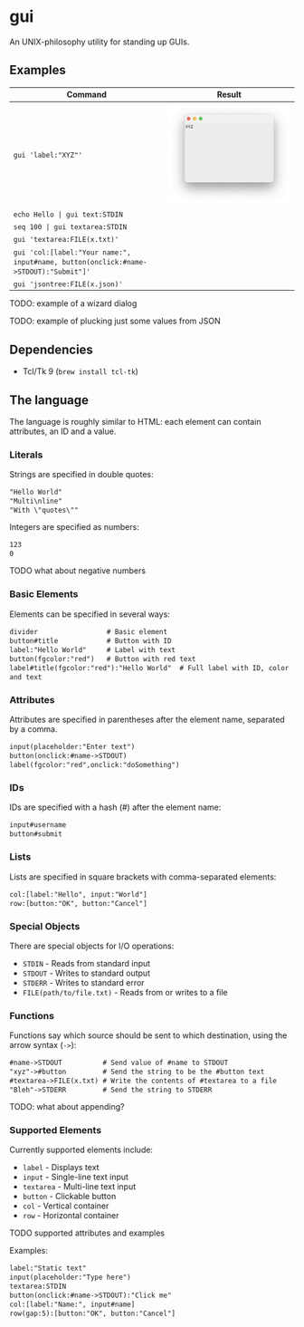 # gui

An UNIX-philosophy utility for standing up GUIs.

## Examples

| Command                                                                              | Result                                                                             |
| ------------------------------------------------------------------------------------ | ---------------------------------------------------------------------------------- |
| `gui 'label:"XYZ"'`                                                                  | ![gui 'label:"XYZ"'](https://github.com/Janiczek/gui/raw/main/examples/label.webp) |
| `echo Hello \| gui text:STDIN`                                                       |                                                                                    |
| `seq 100 \| gui textarea:STDIN`                                                      |                                                                                    |
| `gui 'textarea:FILE(x.txt)'`                                                         |                                                                                    |
| `gui 'col:[label:"Your name:", input#name, button(onclick:#name->STDOUT):"Submit"]'` |                                                                                    |
| `gui 'jsontree:FILE(x.json)'`                                                        |                                                                                    |

TODO: example of a wizard dialog

TODO: example of plucking just some values from JSON

## Dependencies

- Tcl/Tk 9 (`brew install tcl-tk`)

## The language

The language is roughly similar to HTML: each element can contain attributes, an
ID and a value.

### Literals

Strings are specified in double quotes:

```
"Hello World"
"Multi\nline"
"With \"quotes\""
```

Integers are specified as numbers:

```
123
0
```

TODO what about negative numbers

### Basic Elements

Elements can be specified in several ways:

```
divider                 # Basic element
button#title            # Button with ID
label:"Hello World"     # Label with text
button(fgcolor:"red")   # Button with red text
label#title(fgcolor:"red"):"Hello World"  # Full label with ID, color and text
```

### Attributes

Attributes are specified in parentheses after the element name, separated by a
comma.

```
input(placeholder:"Enter text")
button(onclick:#name->STDOUT)
label(fgcolor:"red",onclick:"doSomething")
```

### IDs

IDs are specified with a hash (#) after the element name:

```
input#username
button#submit
```

### Lists

Lists are specified in square brackets with comma-separated elements:

```
col:[label:"Hello", input:"World"]
row:[button:"OK", button:"Cancel"]
```

### Special Objects

There are special objects for I/O operations:

- `STDIN` - Reads from standard input
- `STDOUT` - Writes to standard output
- `STDERR` - Writes to standard error
- `FILE(path/to/file.txt)` - Reads from or writes to a file

### Functions

Functions say which source should be sent to which destination, using the arrow
syntax (`->`):

```
#name->STDOUT          # Send value of #name to STDOUT
"xyz"->#button         # Send the string to be the #button text
#textarea->FILE(x.txt) # Write the contents of #textarea to a file
"Bleh"->STDERR         # Send the string to STDERR
```

TODO: what about appending?

### Supported Elements

Currently supported elements include:

- `label` - Displays text
- `input` - Single-line text input
- `textarea` - Multi-line text input
- `button` - Clickable button
- `col` - Vertical container
- `row` - Horizontal container

TODO supported attributes and examples

Examples:

```
label:"Static text"
input(placeholder:"Type here")
textarea:STDIN
button(onclick:#name->STDOUT):"Click me"
col:[label:"Name:", input#name]
row(gap:5):[button:"OK", button:"Cancel"]
```
